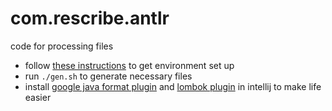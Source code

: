 # com.rescribe.antlr

code for processing files

- follow [these instructions](https://github.com/com.rescribe.antlr/antlr4/blob/master/doc/getting-started.md) to get environment set up
- run `./gen.sh` to generate necessary files
- install [google java format plugin](https://plugins.jetbrains.com/plugin/8527-google-java-format) and [lombok plugin](https://plugins.jetbrains.com/plugin/6317-lombok) in intellij to make life easier
